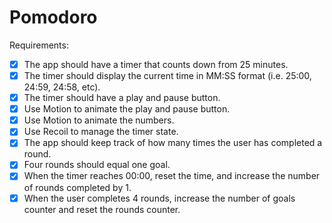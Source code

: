 # Pomodoro 

Requirements:
-[x] The app should have a timer that counts down from 25 minutes.
-[x] The timer should display the current time in MM:SS format (i.e. 25:00, 24:59, 24:58, etc).
-[x] The timer should have a play and pause button.
-[x] Use Motion to animate the play and pause button.
-[x] Use Motion to animate the numbers.
-[x] Use Recoil to manage the timer state.
-[x] The app should keep track of how many times the user has completed a round.
-[x] Four rounds should equal one goal.
-[x] When the timer reaches 00:00, reset the time, and increase the number of rounds completed by 1.
-[x] When the user completes 4 rounds, increase the number of goals counter and reset the rounds counter.
